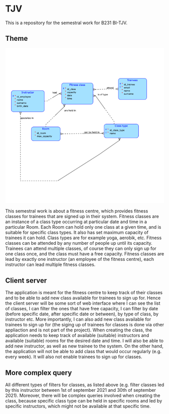 # TJV

This is a repository for the semestral work for B231 BI-TJV.


## Theme

![Fitness Classes Diagram](modeling/ER/ER_diagram.png)

This semestral work is about a fitness centre, which provides fitness classes for trainees that are signed up in their system.
Fitness classes are an instance of a class type occurring at particular date and time in a particular Room. Each Room can hold only one class at a given time, and is suitable for specific class types. It also has set maximum capacity of trainees it can hold. 
Class types are for example yoga, aerobik, etc.
Fitness classes can be attended by any number of people up until its capacity. Trainees can attend multiple classes, of course they can only sign up for one class once, and the class must have a free capacity.
Fitness classes are lead by exactly one instructor (an employee of the fitness centre), each instructor can lead multiple fitness classes. 

## Client server

The application is meant for the fitness centre to keep track of their classes and to be able to add new class available for trainees to sign up for. 
Hence the client server will be some sort of web interface where I can see the list of classes, I can filter the ones that have free capacity, I can filter by date (before specific date, after specific date or between), by type of class, by instructor etc. 
More importantly, I can also add new class available for trainees to sign up for (the siging up of trainees for classes is done via other appliaction and is not part of the project). When creating the class, the application needs to keep track of available (suitable) instructors and available (suitable) rooms for the desired date and time. I will also be able to add new instructor, as well as new trainee to the system.
On the other hand, the application will not be able to add class that would occur regularly (e.g. every week). It will also not enable trainees to sign up for classes. 
 
## More complex query

All different types of filters for classes, as listed above (e.g. filter classes led by this instructor between 1st of september 2021 and 30th of september 2021). Moreover, there will be complex queries involved when creating the class, because specific class type can be held in specific rooms and led by specific instructors, which might not be available at that specific time.
